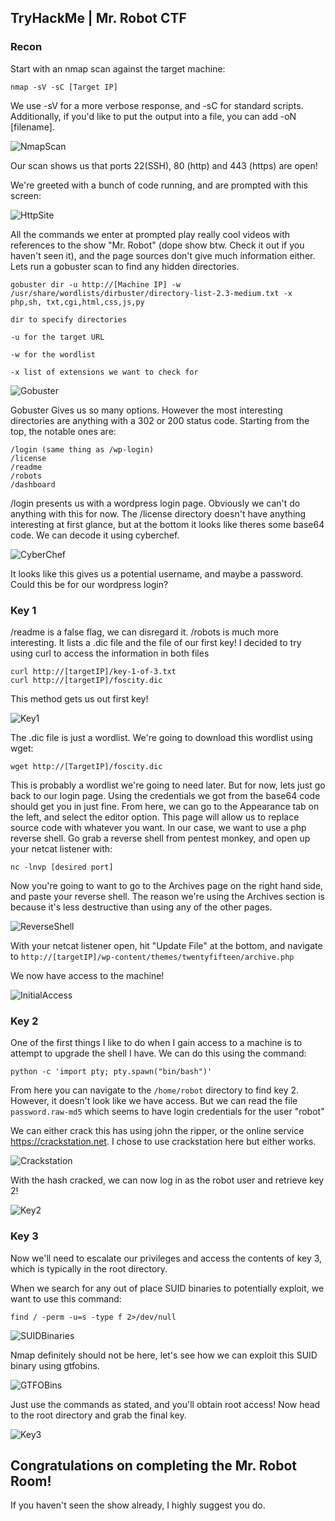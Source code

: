 ## TryHackMe | Mr. Robot CTF

### Recon

Start with an nmap scan against the target machine: 

```
nmap -sV -sC [Target IP]
```
We use -sV for a more verbose response, and -sC for standard scripts. Additionally, if you'd like to put the output into a file, you can add -oN [filename].

![NmapScan](THMScreenshots/MrRobot/NmapScan.png)

Our scan shows us that ports 22(SSH), 80 (http) and 443 (https) are open! 

We're greeted with a bunch of code running, and are prompted with this screen:

![HttpSite](THMScreenshots/MrRobot/HttpSite.png)

All the commands we enter at prompted play really cool videos with references to the show "Mr. Robot" (dope show btw. Check it out if you haven't seen it), and the page sources don't give much information either. Lets run a gobuster scan to find any hidden directories.

``` 
gobuster dir -u http://[Machine IP] -w /usr/share/wordlists/dirbuster/directory-list-2.3-medium.txt -x php,sh, txt,cgi,html,css,js,py
```
```
dir to specify directories

-u for the target URL

-w for the wordlist

-x list of extensions we want to check for
```
![Gobuster](THMScreenshots/MrRobot/Gobuster.png)

Gobuster Gives us so many options. However the most interesting directories are anything with a 302 or 200 status code. Starting from the top, the notable ones are:
```
/login (same thing as /wp-login)
/license
/readme
/robots
/dashboard
```
/login presents us with a wordpress login page. Obviously we can't do anything with this for now. The /license directory doesn't have anything interesting at first glance, but at the bottom it looks like theres some base64 code. We can decode it using cyberchef.

![CyberChef](THMScreenshots/MrRobot/CyberChef.png)

It looks like this gives us a potential username, and maybe a password. Could this be for our wordpress login?

### Key 1

/readme is a false flag, we can disregard it. /robots is much more interesting. It lists a .dic file and the file of our first key! I decided to try using curl to access the information in both files
```
curl http://[targetIP]/key-1-of-3.txt
curl http://[targetIP]/foscity.dic
```
This method gets us out first key!

![Key1](THMScreenshots/MrRobot/Key1.png)

The .dic file is just a wordlist. We're going to download this wordlist using wget:
```
wget http://[TargetIP]/foscity.dic
```
This is probably a wordlist we're going to need later. But for now, lets just go back to our login page. Using the credentials we got from the base64 code should get you in just fine. From here, we can go to the Appearance tab on the left, and select the editor option. This page will allow us to replace source code with whatever you want. In our case, we want to use a php reverse shell. Go grab a reverse shell from pentest monkey, and open up your netcat listener with:
```
nc -lnvp [desired port]
```
Now you're going to want to go to the Archives page on the right hand side, and paste your reverse shell. The reason we're using the Archives section is because it's less destructive than using any of the other pages.

![ReverseShell](THMScreenshots/MrRobot/ReverseShell.png)

With your netcat listener open, hit "Update File" at the bottom, and navigate to ```http://[targetIP]/wp-content/themes/twentyfifteen/archive.php```

We now have access to the machine!

![InitialAccess](THMScreenshots/MrRobot/InitialAccess.png)

### Key 2

One of the first things I like to do when I gain access to a machine is to attempt to upgrade the shell I have. We can do this using the command:
```
python -c 'import pty; pty.spawn("bin/bash")'
```
From here you can navigate to the ```/home/robot``` directory to find key 2. However, it doesn't look like we have access. But we can read the file ```password.raw-md5``` which seems to have login credentials for the user "robot"

We can either crack this has using john the ripper, or the online service https://crackstation.net. I chose to use crackstation here but either works.

![Crackstation](THMScreenshots/MrRobot/Crackstation.png)

With the hash cracked, we can now log in as the robot user and retrieve key 2!

![Key2](THMScreenshots/MrRobot/Key2.png)

### Key 3

Now we'll need to escalate our privileges and access the contents of key 3, which is typically in the root directory.

When we search for any out of place SUID binaries to potentially exploit, we want to use this command:
```
find / -perm -u=s -type f 2>/dev/null
```
![SUIDBinaries](THMScreenshots/MrRobot/SUIDBinaries.png)

Nmap definitely should not be here, let's see how we can exploit this SUID binary using gtfobins.

![GTFOBins](THMScreenshots/MrRobot/GTFOBins.png)

Just use the commands as stated, and you'll obtain root access! Now head to the root directory and grab the final key.

![Key3](THMScreenshots/MrRobot/Key3.png)

## Congratulations on completing the Mr. Robot Room!

If you haven't seen the show already, I highly suggest you do.
